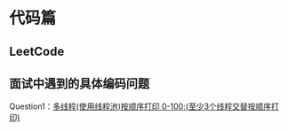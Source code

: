 # 代码篇
## LeetCode


## 面试中遇到的具体编码问题
Question1：[多线程(使用线程池)按顺序打印 0-100;(至少3个线程交替按顺序打印)](order_print_num.md) 
